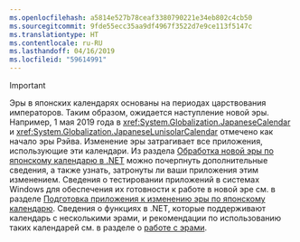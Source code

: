 ```yaml
---
ms.openlocfilehash: a5814e527b78ceaf3380790221e34eb802c4cb50
ms.sourcegitcommit: 9fde55ecc35aa9df4967f3522d7e9ce113f5147c
ms.translationtype: HT
ms.contentlocale: ru-RU
ms.lasthandoff: 04/16/2019
ms.locfileid: "59614991"
---
```


> [!IMPORTANT]
>  Эры в японских календарях основаны на периодах царствования императоров. Таким образом, ожидается наступление новой эры. Например, 1 мая 2019 года в <xref:System.Globalization.JapaneseCalendar> и <xref:System.Globalization.JapaneseLunisolarCalendar> отмечено как начало эры Рэйва. Изменение эры затрагивает все приложения, использующие эти календари. Из раздела [Обработка новой эры по японскому календарю в .NET](https://devblogs.microsoft.com/dotnet/handling-a-new-era-in-the-japanese-calendar-in-net/) можно почерпнуть дополнительные сведения, а также узнать, затронуты ли ваши приложения этим изменением. Сведения о тестировании приложений в системах Windows для обеспечения их готовности к работе в новой эре см. в разделе [Подготовка приложения к изменению эры по японскому календарю](/windows/uwp/design/globalizing/japanese-era-change). Сведения о функциях в .NET, которые поддерживают календарь с несколькими эрами, и рекомендации по использованию таких календарей см. в разделе о [работе с эрами](~/docs/standard/datetime/working-with-calendars.md#working-with-eras).
